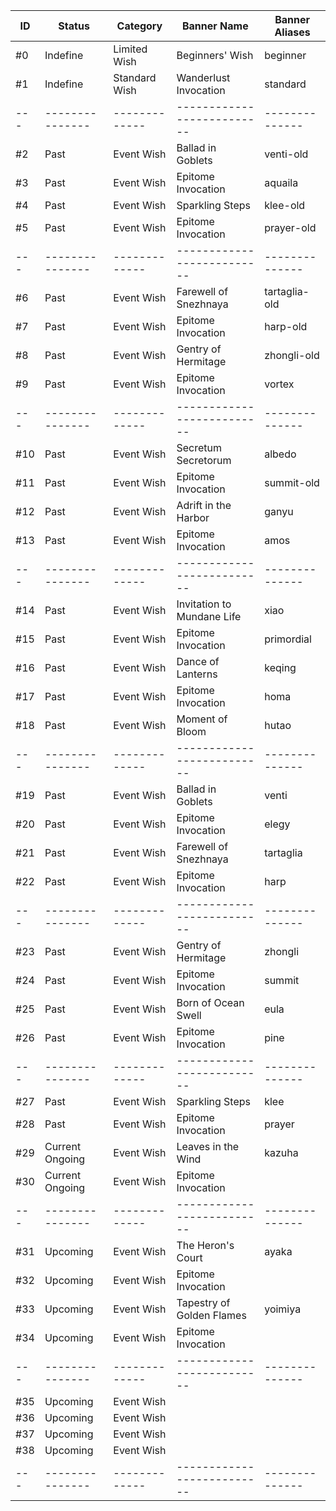 | ID  | Status          | Category      | Banner Name                | Banner Aliases |
| --- | --------------- | ------------- | -------------------------- | -------------- |
| #0  | Indefine        | Limited Wish  | Beginners' Wish            | beginner       |
| #1  | Indefine        | Standard Wish | Wanderlust Invocation      | standard       |
| --- | --------------- | ------------- | -------------------------- | -------------- |
| #2  | Past            | Event Wish    | Ballad in Goblets          | venti-old      |
| #3  | Past            | Event Wish    | Epitome Invocation         | aquaila        |
| #4  | Past            | Event Wish    | Sparkling Steps            | klee-old       |
| #5  | Past            | Event Wish    | Epitome Invocation         | prayer-old     |
| --- | --------------- | ------------- | -------------------------- | -------------- |
| #6  | Past            | Event Wish    | Farewell of Snezhnaya      | tartaglia-old  |
| #7  | Past            | Event Wish    | Epitome Invocation         | harp-old       |
| #8  | Past            | Event Wish    | Gentry of Hermitage        | zhongli-old    |
| #9  | Past            | Event Wish    | Epitome Invocation         | vortex         |
| --- | --------------- | ------------- | -------------------------- | -------------- |
| #10 | Past            | Event Wish    | Secretum Secretorum        | albedo         |
| #11 | Past            | Event Wish    | Epitome Invocation         | summit-old     |
| #12 | Past            | Event Wish    | Adrift in the Harbor       | ganyu          |
| #13 | Past            | Event Wish    | Epitome Invocation         | amos           |
| --- | --------------- | ------------- | -------------------------- | -------------- |
| #14 | Past            | Event Wish    | Invitation to Mundane Life | xiao           |
| #15 | Past            | Event Wish    | Epitome Invocation         | primordial     |
| #16 | Past            | Event Wish    | Dance of Lanterns          | keqing         |
| #17 | Past            | Event Wish    | Epitome Invocation         | homa           |
| #18 | Past            | Event Wish    | Moment of Bloom            | hutao          |
| --- | --------------- | ------------- | -------------------------- | -------------- |
| #19 | Past            | Event Wish    | Ballad in Goblets          | venti          |
| #20 | Past            | Event Wish    | Epitome Invocation         | elegy          |
| #21 | Past            | Event Wish    | Farewell of Snezhnaya      | tartaglia      |
| #22 | Past            | Event Wish    | Epitome Invocation         | harp           |
| --- | --------------- | ------------- | -------------------------- | -------------- |
| #23 | Past            | Event Wish    | Gentry of Hermitage        | zhongli        |
| #24 | Past            | Event Wish    | Epitome Invocation         | summit         |
| #25 | Past            | Event Wish    | Born of Ocean Swell        | eula           |
| #26 | Past            | Event Wish    | Epitome Invocation         | pine           |
| --- | --------------- | ------------- | -------------------------- | -------------- |
| #27 | Past            | Event Wish    | Sparkling Steps            | klee           |
| #28 | Past            | Event Wish    | Epitome Invocation         | prayer         |
| #29 | Current Ongoing | Event Wish    | Leaves in the Wind         | kazuha         |
| #30 | Current Ongoing | Event Wish    | Epitome Invocation         |                |
| --- | --------------- | ------------- | -------------------------- | -------------- |
| #31 | Upcoming        | Event Wish    | The Heron's Court          | ayaka          |
| #32 | Upcoming        | Event Wish    | Epitome Invocation         |                |
| #33 | Upcoming        | Event Wish    | Tapestry of Golden Flames  | yoimiya        |
| #34 | Upcoming        | Event Wish    | Epitome Invocation         |                |
| --- | --------------- | ------------- | -------------------------- | -------------- |
| #35 | Upcoming        | Event Wish    |                            |                |
| #36 | Upcoming        | Event Wish    |                            |                |
| #37 | Upcoming        | Event Wish    |                            |                |
| #38 | Upcoming        | Event Wish    |                            |                |
| --- | --------------- | ------------- | -------------------------- | -------------- |
